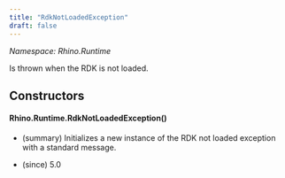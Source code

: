 ```yaml
---
title: "RdkNotLoadedException"
draft: false
---
```


*Namespace: Rhino.Runtime*

   Is thrown when the RDK is not loaded.
   
## Constructors
#### Rhino.Runtime.RdkNotLoadedException()
- (summary) 
     Initializes a new instance of the RDK not loaded exception with a standard message.
     
- (since) 5.0
